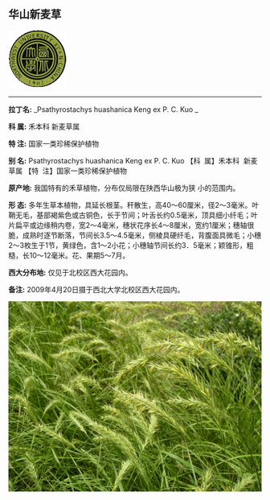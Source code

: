 ## 华山新麦草

![西北大学校园网络植物志](../JPG/nwu.gif)

---

**拉丁名:**  _Psathyrostachys huashanica Keng ex P. C. Kuo _

**科 属:** 禾本科 新麦草属

**特 注:** 国家一类珍稀保护植物

**别 名:** Psathyrostachys huashanica Keng ex P. C. Kuo 
【科  属】禾本科  新麦草属
【特  注】国家一类珍稀保护植物

**原产地:** 我国特有的禾草植物，分布仅局限在陕西华山极为狭
小的范围内。

**形  态:** 多年生草本植物，具延长根茎。秆散生，高40～60厘米，径2～3毫米。叶鞘无毛，基部褐紫色或古铜色，长于节间；叶舌长约0.5毫米，顶具细小纤毛；叶片扁平或边缘稍内卷，宽2～4毫米，穗状花序长4～8厘米，宽约1厘米；穗轴很脆，成熟时逐节断落，节间长3.5～4.5毫米，侧棱具硬纤毛，背腹面具微毛；小穗2～3枚生于1节，黄绿色，含1～2小花；小穗轴节间长约3．5毫米；颖锥形，粗糙，长10～12毫米。花、果期5～7月。

**西大分布地:** 仅见于北校区西大花园内。

**备注:** 2009年4月20日摄于西北大学北校区西大花园内。

![华山新麦草](../JPG/华山新麦草.JPG) 

